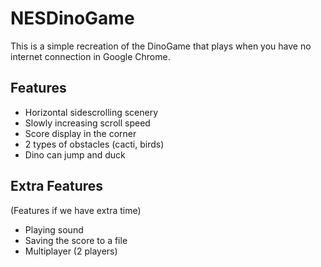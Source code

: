 # NESDinoGame
This is a simple recreation of the DinoGame that plays when you have no internet connection in Google Chrome.

## Features
- Horizontal sidescrolling scenery
- Slowly increasing scroll speed
- Score display in the corner
- 2 types of obstacles (cacti, birds)
- Dino can jump and duck

## Extra Features
(Features if we have extra time)
- Playing sound
- Saving the score to a file
- Multiplayer (2 players)